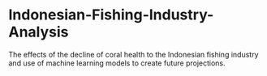 # Indonesian-Fishing-Industry-Analysis
The effects of the decline of coral health to the Indonesian fishing industry and use of machine learning models to create future projections.

